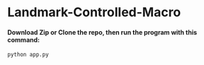 # Landmark-Controlled-Macro

#### Download Zip or Clone the repo, then run the program with this command:
```
python app.py
```
